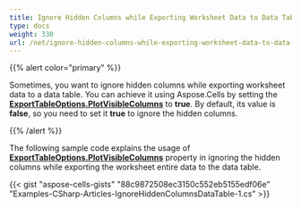 ```yaml
---
title: Ignore Hidden Columns while Exporting Worksheet Data to Data Table
type: docs
weight: 330
url: /net/ignore-hidden-columns-while-exporting-worksheet-data-to-data-table/
---
```


{{% alert color="primary" %}}

Sometimes, you want to ignore hidden columns while exporting worksheet data to a data table. You can achieve it using Aspose.Cells by setting the [**ExportTableOptions.PlotVisibleColumns**](https://reference.aspose.com/cells/net/aspose.cells/exporttableoptions/properties/plotvisiblecolumns) to **true**. By default, its value is **false**, so you need to set it **true** to ignore the hidden columns.

{{% /alert %}}

The following sample code explains the usage of [**ExportTableOptions.PlotVisibleColumns**](https://reference.aspose.com/cells/net/aspose.cells/exporttableoptions/properties/plotvisiblecolumns) property in ignoring the hidden columns while exporting the worksheet entire data to the data table.

{{< gist "aspose-cells-gists" "88c9872508ec3150c552eb5155edf06e" "Examples-CSharp-Articles-IgnoreHiddenColumnsDataTable-1.cs" >}}
